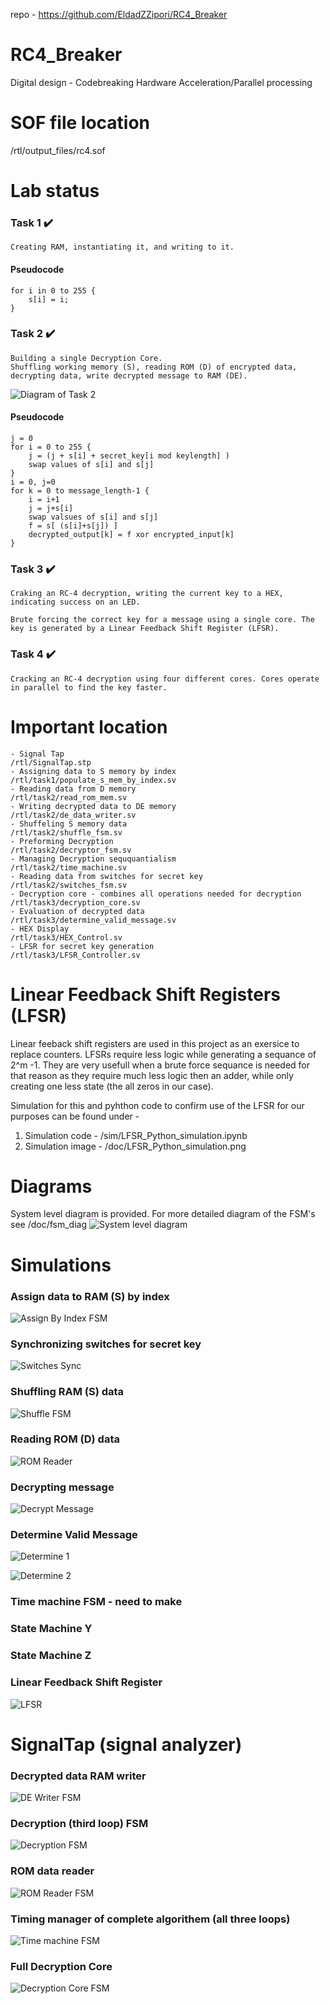 repo - https://github.com/EldadZZipori/RC4_Breaker

# RC4_Breaker
Digital design - Codebreaking Hardware Acceleration/Parallel processing

# SOF file location
/rtl/output_files/rc4.sof
# Lab status
### Task 1 ✔️
    Creating RAM, instantiating it, and writing to it.

#### Pseudocode
    for i in 0 to 255 {
        s[i] = i;
    }  
### Task 2 ✔️
    Building a single Decryption Core.
    Shuffling working memory (S), reading ROM (D) of encrypted data, decrypting data, write decrypted message to RAM (DE).

![Diagram of Task 2](https://github.com/EldadZZipori/RC4_Breaker/blob/main/doc/task_2_diagram.png)

#### Pseudocode
    j = 0
    for i = 0 to 255 {
        j = (j + s[i] + secret_key[i mod keylength] ) 
        swap values of s[i] and s[j]
    }
    i = 0, j=0
    for k = 0 to message_length-1 {
        i = i+1
        j = j+s[i]
        swap valsues of s[i] and s[j]
        f = s[ (s[i]+s[j]) ]
        decrypted_output[k] = f xor encrypted_input[k]
    }
### Task 3 ✔️
    Craking an RC-4 decryption, writing the current key to a HEX, indicating success on an LED.

    Brute forcing the correct key for a message using a single core. The key is generated by a Linear Feedback Shift Register (LFSR).
### Task 4 ✔️
    Cracking an RC-4 decryption using four different cores. Cores operate in parallel to find the key faster.
    
# Important location
    - Signal Tap
    /rtl/SignalTap.stp
    - Assigning data to S memory by index
    /rtl/task1/populate_s_mem_by_index.sv
    - Reading data from D memory
    /rtl/task2/read_rom_mem.sv
    - Writing decrypted data to DE memory
    /rtl/task2/de_data_writer.sv
    - Shuffeling S memory data
    /rtl/task2/shuffle_fsm.sv
    - Preforming Decryption
    /rtl/task2/decryptor_fsm.sv
    - Managing Decryption seququantialism 
    /rtl/task2/time_machine.sv
    - Reading data from switches for secret key
    /rtl/task2/switches_fsm.sv
    - Decryption core - combines all operations needed for decryption
    /rtl/task3/decryption_core.sv
    - Evaluation of decrypted data
    /rtl/task3/determine_valid_message.sv
    - HEX Display
    /rtl/task3/HEX_Control.sv
    - LFSR for secret key generation
    /rtl/task3/LFSR_Controller.sv

# Linear Feedback Shift Registers (LFSR)
Linear feeback shift registers are used in this project as an exersice to replace counters. LFSRs require less logic while generating a sequance of 2^m -1. They are very usefull when a brute force sequance is needed for that reason as they require much less logic then an adder, while only creating one less state (the all zeros in our case).

Simulation for this and pyhthon code to confirm use of the LFSR for our purposes can be found under - 
1. Simulation code - /sim/LFSR_Python_simulation.ipynb
2. Simulation image - /doc/LFSR_Python_simulation.png
# Diagrams 
System level diagram is provided. For more detailed diagram of the FSM's see /doc/fsm_diag
![System level diagram](https://github.com/EldadZZipori/RC4_Breaker/blob/main/doc/ksa_system_level_diagram.png)

# Simulations

### Assign data to RAM (S) by index
![Assign By Index FSM](https://github.com/EldadZZipori/RC4_Breaker/blob/main/doc/task_1_annotated_simulation.png)


### Synchronizing switches for secret key
![Switches Sync](https://github.com/EldadZZipori/RC4_Breaker/blob/main/doc/switches_fsm_annotated_simulation.png)


### Shuffling RAM (S) data 
![Shuffle FSM](https://github.com/EldadZZipori/RC4_Breaker/blob/main/doc/shuffle_fsm_annotated_simulation.png)

### Reading ROM (D) data 
![ROM Reader](https://github.com/EldadZZipori/RC4_Breaker/blob/main/doc/rom_reader_annotated_simulation.png)

### Decrypting message
![Decrypt Message](https://github.com/EldadZZipori/RC4_Breaker/blob/main/doc/decryption_fsm_annotated_simulation.png)

### Determine Valid Message 
![Determine 1](https://github.com/EldadZZipori/RC4_Breaker/blob/main/doc/determine_valid_message_annotated_simulation_1.png)

![Determine 2](https://github.com/EldadZZipori/RC4_Breaker/blob/main/doc/determine_valid_message_annotated_simulation_2.png)
### Time machine FSM - need to make

### State Machine Y

### State Machine Z

### Linear Feedback Shift Register 
![LFSR](https://github.com/EldadZZipori/RC4_Breaker/blob/main/doc/4_bit_lfsr_simulation.png)
# SignalTap (signal analyzer)

### Decrypted data RAM writer
![DE Writer FSM](https://github.com/EldadZZipori/RC4_Breaker/blob/main/doc/de_writer_fsm_signal_tap.png)

### Decryption (third loop) FSM
![Decryption FSM](https://github.com/EldadZZipori/RC4_Breaker/blob/main/doc/decryption_fsm_signal_tap.png)

### ROM data reader
![ROM Reader FSM](https://github.com/EldadZZipori/RC4_Breaker/blob/main/doc/rom_reader_signal_tap_new.png)

### Timing manager of complete algorithem (all three loops)
![Time machine FSM](https://github.com/EldadZZipori/RC4_Breaker/blob/main/doc/time_machine_fsm_signal_tap.png)

### Full Decryption Core
![Decryption Core FSM](https://github.com/EldadZZipori/RC4_Breaker/blob/main/doc/four_cores_operation_signal_tap_new.png)
